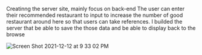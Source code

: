 Creatinng the server site, mainly focus on back-end
The user can enter their recommended restaurant to input to increase the number of good restaurant around here so that users can take references.
I builded the server that be able to save the those data and be able to display back to the browse

![Screen Shot 2021-12-12 at 9 33 02 PM](https://user-images.githubusercontent.com/27200158/145743489-d8ab38a2-ce07-4913-8f60-024ac66904c6.png)
